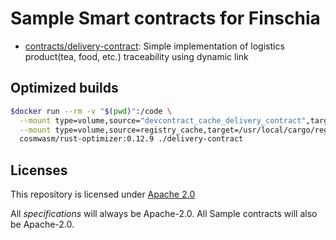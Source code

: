 #  Sample Smart contracts for Finschia
* [contracts/delivery-contract](./contracts/delivery-contract): Simple implementation of logistics product(tea, food, etc.) traceability using dynamic link

## Optimized builds

```sh
$docker run --rm -v "$(pwd)":/code \
  --mount type=volume,source="devcontract_cache_delivery_contract",target=/code/delivery-contract/target \
  --mount type=volume,source=registry_cache,target=/usr/local/cargo/registry \
  cosmwasm/rust-optimizer:0.12.9 ./delivery-contract 
```

## Licenses

This repository is licensed under [Apache 2.0](./LICENSE)

All _specifications_ will always be Apache-2.0. All Sample contracts will also be Apache-2.0.